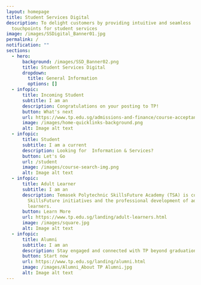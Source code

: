 ```yaml
---
layout: homepage
title: Student Services Digital
description: To delight customers by providing intuitive and seamless
  touchpoints for student services
image: /images/SSDigital_Banner01.jpg
permalink: /
notification: ""
sections:
  - hero:
      background: /images/SSD_Banner02.png
      title: Student Services Digital
      dropdown:
        title: General Information
        options: []
  - infopic:
      title: Incoming Student
      subtitle: I am an
      description: Congratulations on your posting to TP!
      button: What's next
      url: https://www.tp.edu.sg/admissions-and-finance/course-acceptance-enrolment.html
      image: /images/home-quicklinks-background.png
      alt: Image alt text
  - infopic:
      title: Student
      subtitle: I am a current
      description: Looking for  Information & Services?
      button: Let's Go
      url: /student
      image: /images/course-search-img.png
      alt: Image alt text
  - infopic:
      title: Adult Learner
      subtitle: I am an
      description: Temasek Polytechnic SkillsFuture Academy (TSA) is committed to
        SkillsFuture initiatives and the professional development of adult
        learners.
      button: Learn More
      url: https://www.tp.edu.sg/landing/adult-learners.html
      image: /images/square.jpg
      alt: Image alt text
  - infopic:
      title: Alumni
      subtitle: I am an
      description: Stay engaged and connected with TP beyond graduation
      button: Start now
      url: https://www.tp.edu.sg/landing/alumni.html
      image: /images/Alumni_About TP Alumni.jpg
      alt: Image alt text
---
```

